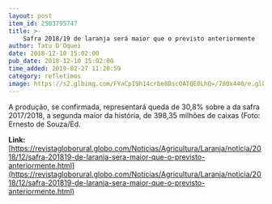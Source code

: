 ```yaml
---
layout: post
item_id: 2503795747
title: >-
    Safra 2018/19 de laranja será maior que o previsto anteriormente
author: Tatu D'Oquei
date: 2018-12-10 15:02:00
pub_date: 2018-12-10 15:02:00
time_added: 2019-02-27 11:20:59
category: refletimos
image: https://s2.glbimg.com/FYaCpI9h14crbe8DscOATQE0LhQ=/780x440/e.glbimg.com/og/ed/f/original/2015/04/09/dsc_5614.jpg
---
```


A produção, se confirmada, representará queda de 30,8% sobre a da safra 2017/2018, a segunda maior da história, de 398,35 milhões de caixas (Foto: Ernesto de Souza/Ed.

**Link:** [https://revistagloborural.globo.com/Noticias/Agricultura/Laranja/noticia/2018/12/safra-201819-de-laranja-sera-maior-que-o-previsto-anteriormente.html](https://revistagloborural.globo.com/Noticias/Agricultura/Laranja/noticia/2018/12/safra-201819-de-laranja-sera-maior-que-o-previsto-anteriormente.html)

